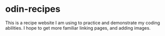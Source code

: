 # odin-recipes
This is a recipe website I am using to practice and demonstrate my coding abilities. I hope to get more familiar linking pages, and adding images.